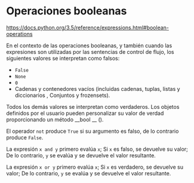 # Operaciones booleanas

https://docs.python.org/3.5/reference/expressions.html#boolean-operations

En el contexto de las operaciones booleanas, y también cuando las expresiones son utilizadas por las sentencias de control de flujo,
los siguientes valores se interpretan como falsos:
- `False`
- `None`
- `0`
- Cadenas y contenedores vacíos (incluidas cadenas, tuplas, listas y diccionarios , Conjuntos y frozensets).

Todos los demás valores se interpretan como verdaderos.
Los objetos definidos por el usuario pueden personalizar su valor de verdad proporcionando un método __bool __ ().


El operador `not` produce `True` si su argumento es falso, de lo contrario produce `False`.

La expresión `x and y` primero evalúa `x`; Si `x` es falso, se devuelve su valor;
De lo contrario, `y` se evalúa y se devuelve el valor resultante.

La expresión `x or y` primero evalúa `x`; Si `x` es verdadero, se devuelve su valor;
De lo contrario, `y` se evalúa y se devuelve el valor resultante.
